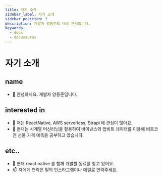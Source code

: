 ```yaml
---
title: 자기 소개
sidebar_label: 자기 소개
sidebar_position: 3
description: 개발자 양동준의 테크 문서입니다.
keywords:
  - docs
  - docusaurus
---
```


# 자기 소개

## name
- 👋 안녕하세요. 개발자 양동준입니다.

## interested in
- 👀 저는 ReactNative, AWS serverless, Strapi 에 관심이 많아요.
- 🌱 현재는 시계열 머신러닝을 활용하여 바이낸스와 업비트 데이터를 이용해 비트코인 선물 가격 예측을 공부하고 있습니다.

## etc..
- 💞️ 현재 react native 를 함께 개발할 동료를 찾고 있어요.
- 📫 저에게 연락은 밑의 인스타그램이나 메일로 연락주세요.

<!---
devbalmuda/devbalmuda is a ✨ special ✨ repository because its `README.md` (this file) appears on your GitHub profile.
You can click the Preview link to take a look at your changes.
--->
